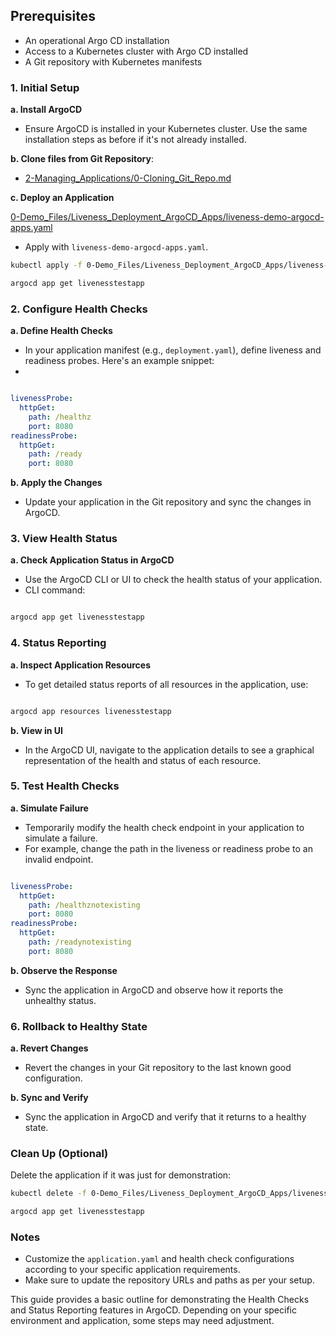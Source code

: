 ## Prerequisites
- An operational Argo CD installation
- Access to a Kubernetes cluster with Argo CD installed
- A Git repository with Kubernetes manifests


### 1. Initial Setup
**a. Install ArgoCD**

- Ensure ArgoCD is installed in your Kubernetes cluster. Use the same installation steps as before if it's not already installed.



**b. Clone files from Git Repository**:
   - [2-Managing_Applications/0-Cloning_Git_Repo.md](https://github.com/SMACAcademy/ArgoCD-Complete-Master-Course/blob/main/2-Managing_Applications/0-Cloning_Git_Repo.md)


**c. Deploy an Application**

[0-Demo_Files/Liveness_Deployment_ArgoCD_Apps/liveness-demo-argocd-apps.yaml](https://github.com/SMACAcademy/ArgoCD-Complete-Master-Course/blob/main/0-Demo_Files/Liveness_Deployment_ArgoCD_Apps/liveness-demo-argocd-apps.yaml)

- Apply with `liveness-demo-argocd-apps.yaml`.

 ```bash
kubectl apply -f 0-Demo_Files/Liveness_Deployment_ArgoCD_Apps/liveness-demo-argocd-apps.yaml

argocd app get livenesstestapp

```

### 2. Configure Health Checks
**a. Define Health Checks**


- In your application manifest (e.g., `deployment.yaml`), define liveness and readiness probes. Here's an example snippet:
- 
```yaml

livenessProbe:
  httpGet:
    path: /healthz
    port: 8080
readinessProbe:
  httpGet:
    path: /ready
    port: 8080

```

**b. Apply the Changes**


- Update your application in the Git repository and sync the changes in ArgoCD.

### 3. View Health Status
**a. Check Application Status in ArgoCD**


- Use the ArgoCD CLI or UI to check the health status of your application.
- CLI command:

```bash

argocd app get livenesstestapp

```

### 4. Status Reporting
**a. Inspect Application Resources**


- To get detailed status reports of all resources in the application, use:
 
```bash

argocd app resources livenesstestapp

```

**b. View in UI**


- In the ArgoCD UI, navigate to the application details to see a graphical representation of the health and status of each resource.

### 5. Test Health Checks
**a. Simulate Failure**


- Temporarily modify the health check endpoint in your application to simulate a failure.
- For example, change the path in the liveness or readiness probe to an invalid endpoint.

```yaml

livenessProbe:
  httpGet:
    path: /healthznotexisting
    port: 8080
readinessProbe:
  httpGet:
    path: /readynotexisting
    port: 8080

```

**b. Observe the Response**


- Sync the application in ArgoCD and observe how it reports the unhealthy status.

### 6. Rollback to Healthy State
**a. Revert Changes**


- Revert the changes in your Git repository to the last known good configuration.

**b. Sync and Verify**


- Sync the application in ArgoCD and verify that it returns to a healthy state.


### Clean Up (Optional)
Delete the application if it was just for demonstration: 

 ```bash
kubectl delete -f 0-Demo_Files/Liveness_Deployment_ArgoCD_Apps/liveness-demo-argocd-apps.yaml

argocd app get livenesstestapp

```

### Notes

- Customize the `application.yaml` and health check configurations according to your specific application requirements.
- Make sure to update the repository URLs and paths as per your setup.

This guide provides a basic outline for demonstrating the Health Checks and Status Reporting features in ArgoCD. Depending on your specific environment and application, some steps may need adjustment.


